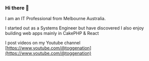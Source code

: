 ### Hi there 👋

I am an IT Professional from Melbourne Australia. 

I started out as a Systems Engineer but have discovered I also enjoy building web apps mainly in CakePHP & React

I post videos on my Youtube channel [https://www.youtube.com/@toggenation](https://www.youtube.com/@toggenation)


<!--
**toggenation/toggenation** is a ✨ _special_ ✨ repository because its `README.md` (this file) appears on your GitHub profile.

Here are some ideas to get you started:

- 🔭 I’m currently working on ...
- 🌱 I’m currently learning ...
- 👯 I’m looking to collaborate on ...
- 🤔 I’m looking for help with ...
- 💬 Ask me about ...
- 📫 How to reach me: ...
- 😄 Pronouns: ...
- ⚡ Fun fact: ...
-->
